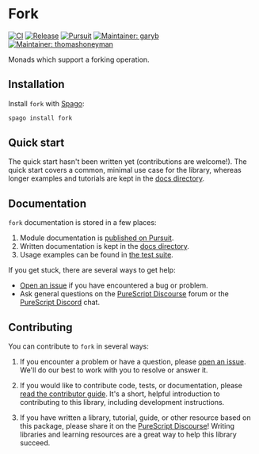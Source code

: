 # Fork

[![CI](https://github.com/purescript-contrib/purescript-fork/workflows/CI/badge.svg?branch=main)](https://github.com/purescript-contrib/purescript-fork/actions?query=workflow%3ACI+branch%3Amain)
[![Release](https://img.shields.io/github/release/purescript-contrib/purescript-fork.svg)](https://github.com/purescript-contrib/purescript-fork/releases)
[![Pursuit](https://pursuit.purescript.org/packages/purescript-fork/badge)](https://pursuit.purescript.org/packages/purescript-fork)
[![Maintainer: garyb](https://img.shields.io/badge/maintainer-garyb-teal.svg)](https://github.com/garyb)
[![Maintainer: thomashoneyman](https://img.shields.io/badge/maintainer-thomashoneyman-teal.svg)](https://github.com/thomashoneyman)

Monads which support a forking operation.

## Installation

Install `fork` with [Spago](https://github.com/purescript/spago):

```sh
spago install fork
```

## Quick start

The quick start hasn't been written yet (contributions are welcome!). The quick start covers a common, minimal use case for the library, whereas longer examples and tutorials are kept in the [docs directory](./docs).

## Documentation

`fork` documentation is stored in a few places:

1. Module documentation is [published on Pursuit](https://pursuit.purescript.org/packages/purescript-fork).
2. Written documentation is kept in the [docs directory](./docs).
3. Usage examples can be found in [the test suite](./test).

If you get stuck, there are several ways to get help:

- [Open an issue](https://github.com/purescript-contrib/purescript-fork/issues) if you have encountered a bug or problem.
- Ask general questions on the [PureScript Discourse](https://discourse.purescript.org) forum or the [PureScript Discord](https://purescript.org/chat) chat.

## Contributing

You can contribute to `fork` in several ways:

1. If you encounter a problem or have a question, please [open an issue](https://github.com/purescript-contrib/purescript-fork/issues). We'll do our best to work with you to resolve or answer it.

2. If you would like to contribute code, tests, or documentation, please [read the contributor guide](./CONTRIBUTING.md). It's a short, helpful introduction to contributing to this library, including development instructions.

3. If you have written a library, tutorial, guide, or other resource based on this package, please share it on the [PureScript Discourse](https://discourse.purescript.org)! Writing libraries and learning resources are a great way to help this library succeed.

